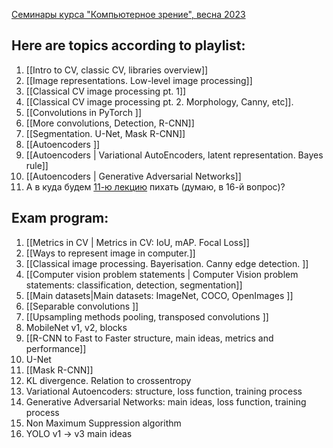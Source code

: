 [Семинары курса "Компьютерное зрение", весна 2023](https://github.com/alexmelekhin/cv_course_2023/tree/main?tab=readme-ov-file)
## Here are topics according to playlist:
1. [[Intro to CV, classic CV, libraries overview]]
2. [[Image representations. Low-level image processing]] 
3. [[Classical CV image processing pt. 1]] 
4. [[Classical CV image processing pt. 2. Morphology, Canny, etc]]. 
5. [[Convolutions in PyTorch ]]
6. [[More convolutions, Detection, R-CNN]] 
7. [[Segmentation. U-Net, Mask R-CNN]] 
8. [[Autoencoders ]]
9. [[Autoencoders | Variational AutoEncoders, latent representation. Bayes rule]] 
10. [[Autoencoders | Generative Adversarial Networks]] 
11.  А в куда будем [11-ю лекцию](https://youtu.be/fJq_3fIdaRo?si=BHuuLtmrjV2F4VQg) пихать (думаю, в 16-й вопрос)?

## Exam program: 
1. [[Metrics in CV | Metrics in CV: IoU, mAP. Focal Loss]]
2. [[Ways to represent image in computer.]] 
3. [[Classical image processing. Bayerisation. Canny edge detection. ]]
4. [[Computer vision problem statements | Computer Vision problem statements: classification, detection, segmentation]] 
5. [[Main datasets|Main datasets: ImageNet, COCO, OpenImages ]]
6. [[Separable convolutions ]]
7. [[Upsampling methods pooling, transposed convolutions ]]
8. MobileNet v1, v2, blocks 
9. [[R-CNN to Fast to Faster structure, main ideas, metrics and performance]] 
10. U-Net 
11. [[Mask R-CNN]] 
12. KL divergence. Relation to crossentropy 
13. Variational Autoencoders: structure, loss function, training process 
14. Generative Adversarial Networks: main ideas, loss function, training process 
15. Non Maximum Suppression algorithm 
16. YOLO v1 -> v3 main ideas